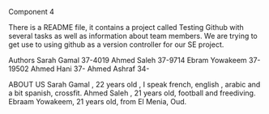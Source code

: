 Component 4

There is a README file, it contains a project called Testing Github with several tasks as well as information about team members. We are trying to get use to using github as a version controller for our SE project.

Authors 
Sarah Gamal 37-4019
Ahmed Saleh 37-9714
Ebram Yowakeem 37-19502
Ahmed Hani 37-
Ahmed Ashraf 34-

ABOUT US 
Sarah Gamal , 22 years old , I speak french, english , arabic and a bit spanish, crossfit.
Ahmed Saleh , 21 years old, football and freediving.
Ebraam Yowakeem, 21 years old, from El Menia, Oud.

